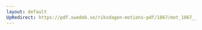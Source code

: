 ```yaml
---
layout: default
UpRedirect: https://pdf.swedeb.se/riksdagen-motions-pdf/1867/mot_1867__ak__00108/mot_1867__ak__00108_001.pdf
---
```

